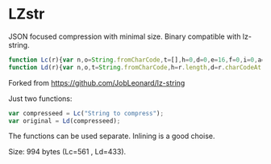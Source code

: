 # LZstr
JSON focused compression with minimal size. Binary compatible with lz-string.

```javascript
function Lc(r){var n,o=String.fromCharCode,t=[],h=0,d=0,e=16,f=0,i=0,a={},c=!0,u=0,v={v:3,d:{}},C=3,g=4,s=!0;function A(r,n){for(var f=0;n>>=1;f++)h=r>>f&1|h<<1,++d===e&&(d=0,t.push(o(h)),h=0)}function l(){c?c=!1:A(v.v,g),void 0==a[u]&&(++C>=g&&(g<<=1),A(i=u<256?0:1,g),A(u,i?65536:256),a[u]={v:C,d:{}},c=!0),++C>=g&&(g<<=1)}for(u=r.charCodeAt(0),A(i=u<256?0:1,g),A(u,i?65536:256),a[u]=v,f=1;f<r.length;f++)44===(u=r.charCodeAt(f))&&s?(s=!1,n=!1):n=v.d[u],n?v=n:(l(),44===u||s||(s=!0),v.d[u]={v:C,d:{}},v=a[u]);return l(),A(2,g),h<<=e-d,t.push(o(h)),t.join("")}
function Ld(r){var n,o,t=String.fromCharCode,h=r.length,d=r.charCodeAt.bind(r),e=["","",""],f=4,i=4,a=3,c=[],u=0,v=2,C=0,g=d(0),s=16,A=1,l=()=>{for(u=C=0;C!=v;)u+=(g>>--s&1)<<C++,0==s&&(s=16,g=d(A++))};for(l(),v=8*u+8,l(),o=t(u),e[3]=o,c.push(o);A<=h;){if(v=a,l(),u<2)v=8+8*u,l(),e[i]=t(u),u=i++,0==--f&&(f=1<<a++);else if(2==u)return c.join("");n=u<e.length?e[u]:o+o.charAt(0),c.push(n),e[i++]=o+n.charAt(0),o=n,0==--f&&(f=1<<a++)}}
```

Forked from https://github.com/JobLeonard/lz-string

Just two functions:
```javascript
var compresseed = Lc("String to compress");
var original = Ld(compresseed);
```

The functions can be used separate. Inlining is a good choise.

Size: 994 bytes (Lc=561 , Ld=433).
